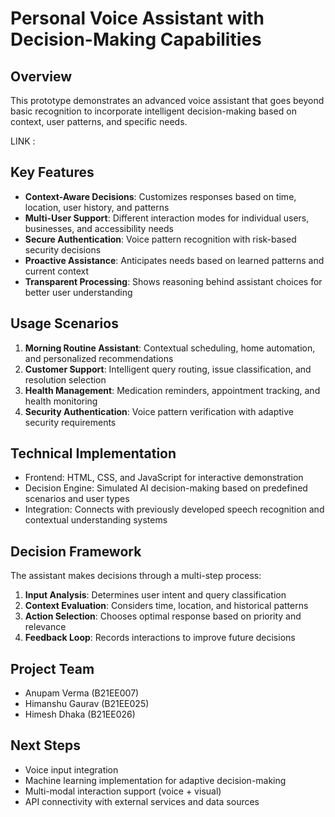 # Personal Voice Assistant with Decision-Making Capabilities

## Overview
This prototype demonstrates an advanced voice assistant that goes beyond basic recognition to incorporate intelligent decision-making based on context, user patterns, and specific needs.

LINK : 

## Key Features
- **Context-Aware Decisions**: Customizes responses based on time, location, user history, and patterns
- **Multi-User Support**: Different interaction modes for individual users, businesses, and accessibility needs
- **Secure Authentication**: Voice pattern recognition with risk-based security decisions
- **Proactive Assistance**: Anticipates needs based on learned patterns and current context
- **Transparent Processing**: Shows reasoning behind assistant choices for better user understanding

## Usage Scenarios
1. **Morning Routine Assistant**: Contextual scheduling, home automation, and personalized recommendations
2. **Customer Support**: Intelligent query routing, issue classification, and resolution selection
3. **Health Management**: Medication reminders, appointment tracking, and health monitoring
4. **Security Authentication**: Voice pattern verification with adaptive security requirements

## Technical Implementation
- Frontend: HTML, CSS, and JavaScript for interactive demonstration
- Decision Engine: Simulated AI decision-making based on predefined scenarios and user types
- Integration: Connects with previously developed speech recognition and contextual understanding systems

## Decision Framework
The assistant makes decisions through a multi-step process:
1. **Input Analysis**: Determines user intent and query classification
2. **Context Evaluation**: Considers time, location, and historical patterns
3. **Action Selection**: Chooses optimal response based on priority and relevance
4. **Feedback Loop**: Records interactions to improve future decisions

## Project Team
- Anupam Verma (B21EE007)
- Himanshu Gaurav (B21EE025)
- Himesh Dhaka (B21EE026)

## Next Steps
- Voice input integration
- Machine learning implementation for adaptive decision-making
- Multi-modal interaction support (voice + visual)
- API connectivity with external services and data sources

